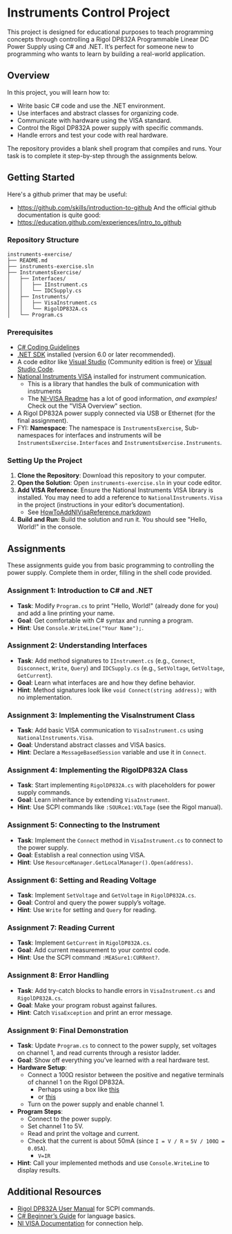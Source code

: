 # Instruments Control Project

This project is designed for educational purposes to teach programming concepts through controlling a Rigol DP832A Programmable Linear DC Power Supply using C# and .NET. 
It’s perfect for someone new to programming who wants to learn by building a real-world application.

## Overview

In this project, you will learn how to:
- Write basic C# code and use the .NET environment.
- Use interfaces and abstract classes for organizing code.
- Communicate with hardware using the VISA standard.
- Control the Rigol DP832A power supply with specific commands.
- Handle errors and test your code with real hardware.

The repository provides a blank shell program that compiles and runs. Your task is to complete it step-by-step through the assignments below.

## Getting Started
Here's a github primer that may be useful:
- https://github.com/skills/introduction-to-github
And the official github documentation is quite good:
- https://education.github.com/experiences/intro_to_github

### Repository Structure
```
instruments-exercise/
├── README.md
├── instruments-exercise.sln
├── InstrumentsExercise/
│   ├── Interfaces/
│   │   ├── IInstrument.cs
│   │   └── IDCSupply.cs
│   ├── Instruments/
│   │   ├── VisaInstrument.cs
│   │   └── RigolDP832A.cs
│   └── Program.cs
```

### Prerequisites
- [C# Coding Guidelines](https://docs.microsoft.com/en-us/dotnet/csharp/fundamentals/coding-style/coding-conventions)
- [.NET SDK](https://dotnet.microsoft.com/download) installed (version 6.0 or later recommended).
- A code editor like [Visual Studio](https://visualstudio.microsoft.com/) (Community edition is free) or [Visual Studio Code](https://code.visualstudio.com/).
- [National Instruments VISA](https://www.ni.com/en-us/support/downloads/drivers/download.ni-visa.html) installed for instrument communication.
  - This is a library that handles the bulk of communication with instruments
  - The [NI-VISA Readme](https://www.ni.com/docs/en-US/bundle/ni-visa/page/user-manual-welcome.html) has a lot of good information, _and examples!_ Check out the "VISA Overview" section.
- A Rigol DP832A power supply connected via USB or Ethernet (for the final assignment).
- FYI: **Namespace**: The namespace is `InstrumentsExercise`, Sub-namespaces for interfaces and instruments will be `InstrumentsExercise.Interfaces` and `InstrumentsExercise.Instruments`.

### Setting Up the Project
1. **Clone the Repository**: Download this repository to your computer.
2. **Open the Solution**: Open `instruments-exercise.sln` in your code editor.
3. **Add VISA Reference**: Ensure the National Instruments VISA library is installed. You may need to add a reference to `NationalInstruments.Visa` in the project (instructions in your editor’s documentation).
    - See [HowToAddNIVisaReference.markdown](./HowToAddNIVisaReference.markdown)
4. **Build and Run**: Build the solution and run it. You should see "Hello, World!" in the console.

## Assignments

These assignments guide you from basic programming to controlling the power supply. Complete them in order, filling in the shell code provided.

### Assignment 1: Introduction to C# and .NET
- **Task**: Modify `Program.cs` to print "Hello, World!" (already done for you) and add a line printing your name.
- **Goal**: Get comfortable with C# syntax and running a program.
- **Hint**: Use `Console.WriteLine("Your Name");`.

### Assignment 2: Understanding Interfaces
- **Task**: Add method signatures to `IInstrument.cs` (e.g., `Connect`, `Disconnect`, `Write`, `Query`) and `IDCSupply.cs` (e.g., `SetVoltage`, `GetVoltage`, `GetCurrent`).
- **Goal**: Learn what interfaces are and how they define behavior.
- **Hint**: Method signatures look like `void Connect(string address);` with no implementation.

### Assignment 3: Implementing the VisaInstrument Class
- **Task**: Add basic VISA communication to `VisaInstrument.cs` using `NationalInstruments.Visa`.
- **Goal**: Understand abstract classes and VISA basics.
- **Hint**: Declare a `MessageBasedSession` variable and use it in `Connect`.

### Assignment 4: Implementing the RigolDP832A Class
- **Task**: Start implementing `RigolDP832A.cs` with placeholders for power supply commands.
- **Goal**: Learn inheritance by extending `VisaInstrument`.
- **Hint**: Use SCPI commands like `:SOURce1:VOLTage` (see the Rigol manual).

### Assignment 5: Connecting to the Instrument
- **Task**: Implement the `Connect` method in `VisaInstrument.cs` to connect to the power supply.
- **Goal**: Establish a real connection using VISA.
- **Hint**: Use `ResourceManager.GetLocalManager().Open(address)`.

### Assignment 6: Setting and Reading Voltage
- **Task**: Implement `SetVoltage` and `GetVoltage` in `RigolDP832A.cs`.
- **Goal**: Control and query the power supply’s voltage.
- **Hint**: Use `Write` for setting and `Query` for reading.

### Assignment 7: Reading Current
- **Task**: Implement `GetCurrent` in `RigolDP832A.cs`.
- **Goal**: Add current measurement to your control code.
- **Hint**: Use the SCPI command `:MEASure1:CURRent?`.

### Assignment 8: Error Handling
- **Task**: Add try-catch blocks to handle errors in `VisaInstrument.cs` and `RigolDP832A.cs`.
- **Goal**: Make your program robust against failures.
- **Hint**: Catch `VisaException` and print an error message.

### Assignment 9: Final Demonstration
- **Task**: Update `Program.cs` to connect to the power supply, set voltages on channel 1, and read currents through a resistor ladder.
- **Goal**: Show off everything you’ve learned with a real hardware test.
- **Hardware Setup**:
  - Connect a 100Ω resistor between the positive and negative terminals of channel 1 on the Rigol DP832A.
    - Perhaps using a box like [this](https://www.amazon.com/gp/product/B0D8T5XJS9/ref=ox_sc_act_title_4?smid=A1GMZO8N77UCMQ&psc=1)
    - or [this](https://www.amazon.com/gp/product/B0002KX76M/ref=ox_sc_act_title_3?smid=ATVPDKIKX0DER&psc=1)
  - Turn on the power supply and enable channel 1.
- **Program Steps**:
  - Connect to the power supply.
  - Set channel 1 to 5V.
  - Read and print the voltage and current.
  - Check that the current is about 50mA (since `I = V / R` = `5V / 100Ω = 0.05A`).
    - `V=IR` 
- **Hint**: Call your implemented methods and use `Console.WriteLine` to display results.

## Additional Resources
- [Rigol DP832A User Manual](https://www.rigolna.com/products/dc-power-supplies/dp800/) for SCPI commands.
- [C# Beginner’s Guide](https://docs.microsoft.com/en-us/dotnet/csharp/) for language basics.
- [NI VISA Documentation](https://www.ni.com/en-us/support/documentation.html) for connection help.